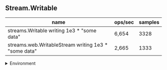## Stream.Writable

|name|ops/sec|samples|
|-|-|-|
|streams.Writable writing 1e3 * "some data"|6,654|3328|
|streams.web.WritableStream writing 1e3 * "some data"|2,665|1333|


<details>
<summary>Environment</summary>

* __Machine:__ linux x64 | 4 vCPUs | 15.2GB Mem
* __Run:__ Mon Jun 24 2024 01:21:41 GMT+0000 (Coordinated Universal Time)
</details>

<!--
{"environment":{"platform":"linux","arch":"x64","cpus":4,"totalMemory":15.245216369628906},"benchmarks":[{"name":"streams.Writable writing 1e3 * \"some data\"","opsSec":6654.814378270302,"samples":3328},{"name":"streams.web.WritableStream writing 1e3 * \"some data\"","opsSec":2665.3293604876108,"samples":1333}]}-->
